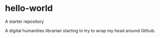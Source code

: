 # hello-world
A starter repository 

A digital humanities librarian starting to try to wrap my head around Github.
